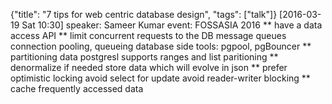 {"title": "7 tips for web centric database design", "tags": ["talk"]}
[2016-03-19 Sat 10:30]
speaker: Sameer Kumar
event: FOSSASIA 2016
** have a data access API
** limit concurrent requests to the DB
message queues
connection pooling, queueing
database side tools: pgpool, pgBouncer
** partitioning data
postgresl supports ranges and list paritioning
** denormalize if needed
store data which will evolve in json
** prefer optimistic locking
avoid select for update
avoid reader-writer blocking
** cache frequently accessed data
